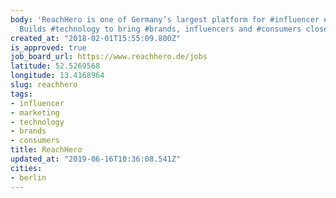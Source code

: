 ```yaml
---
body: 'ReachHero is one of Germany’s largest platform for #influencer #marketing.
  Builds #technology to bring #brands, influencers and #consumers closer together'
created_at: "2018-02-01T15:55:09.800Z"
is_approved: true
job_board_url: https://www.reachhero.de/jobs
latitude: 52.5269568
longitude: 13.4168964
slug: reachhero
tags:
- influencer
- marketing
- technology
- brands
- consumers
title: ReachHero
updated_at: "2019-06-16T10:36:08.541Z"
cities:
- berlin
---
```

